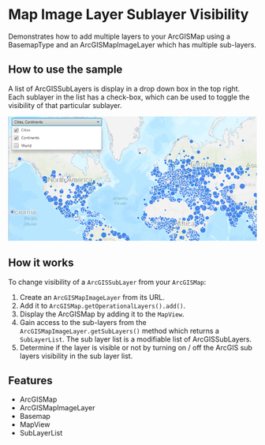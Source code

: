<h1>Map Image Layer Sublayer Visibility</h1>

<p>Demonstrates how to add multiple layers to your ArcGISMap using a BasemapType and an ArcGISMapImageLayer which has multiple sub-layers.</p>

<h2>How to use the sample</h2>

<p>A list of ArcGISSubLayers is display in a drop down box in the top right. Each sublayer in the list has a check-box, which can be used to toggle the visibility of that particular sublayer.</p>

<p><img src="MapImageLayerSublayerVisibility.png"/></p>

<h2>How it works</h2>

<p>To change visibility of a <code>ArcGISSubLayer</code> from your <code>ArcGISMap</code>:</p>

<ol>
    <li>Create an <code>ArcGISMapImageLayer</code> from its URL.</li>
    <li>Add it to <code>ArcGISMap.getOperationalLayers().add()</code>.</li>
    <li>Display the ArcGISMap by adding it to the <code>MapView</code>.</li>
    <li>Gain access to the sub-layers from the <code>ArcGISMapImageLayer.getSubLayers()</code> method which returns a <code>SubLayerList</code>. The sub layer list is a modifiable list of ArcGISSubLayers. </li>
    <li>Determine if the layer is visible or not by turning on / off the ArcGIS sub layers visibility in the sub layer list.</li>
</ol>

<h2>Features</h2>

<ul>
    <li>ArcGISMap</li>
    <li>ArcGISMapImageLayer</li>
    <li>Basemap</li>
    <li>MapView</li>
    <li>SubLayerList</li>
</ul>
